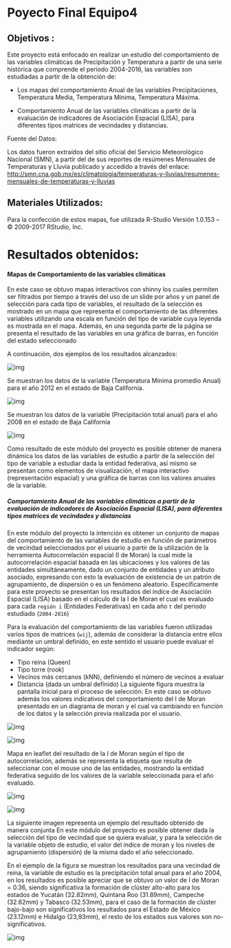 # Poyecto Final    Equipo4     
## Objetivos :
Este proyecto está enfocado en realizar un estudio del comportamiento de las variables climáticas de Precipitación y Temperatura a partir de una serie histórica que comprende el periodo 2004-2016, las variables son estudiadas a partir de la obtención de:

-	Los mapas del comportamiento Anual de las variables Precipitaciones, Temperatura Media, Temperatura Mínima, Temperatura Máxima.

-	Comportamiento Anual de las variables climáticas a partir de la evaluación de indicadores de Asociación Espacial (LISA), para diferentes tipos matrices de vecindades y distancias.


Fuente del Datos:

Los datos fueron extraídos del sitio oficial del Servicio Meteorológico Nacional (SMN), a partir del de sus reportes de resúmenes Mensuales de Temperaturas y Lluvia publicado y accedido a través del enlace: http://smn.cna.gob.mx/es/climatologia/temperaturas-y-lluvias/resumenes-mensuales-de-temperaturas-y-lluvias

## Materiales Utilizados:

Para la confección de estos mapas, fue utilizada R-Studio Versión 1.0.153 – © 2009-2017 RStudio, Inc.

# Resultados obtenidos:

#### Mapas de Comportamiento de las variables climáticas

En este caso se obtuvo mapas interactivos con shinny los cuales permiten ser filtrados por tiempo a través del uso de un slide por años y un panel de selección para cada tipo de variables, el resultado de la selección es mostrado en un mapa que representa el comportamiento de las diferentes variables utilizando una escala en función del tipo de variable cuya leyenda es mostrada en el mapa. Además, en una segunda parte de la página se presenta el resultado de las variables en una gráfica de barras, en función del estado seleccionado

A continuación, dos ejemplos de los resultados alcanzados:

![img](/img/img1.png)

Se muestran los datos de la variable (Temperatura Mínima promedio Anual) para el año 2012 en el estado de Baja California.

![img](/img/img2.png)

Se muestran los datos de la variable (Precipitación total anual) para el año 2008 en el estado de Baja California

![img](/img/img3.png)

Como resultado de este módulo del proyecto es posible obtener de manera dinámica los datos de las variables de estudio a partir de la selección del tipo de variable a estudiar dada la entidad federativa, así mismo se presentan como elementos de visualización, el mapa interactivo (representación espacial) y una gráfica de barras con los valores anuales de la variable.

#####	Comportamiento Anual de las variables climáticas a partir de la evaluación de indicadores de Asociación Espacial (LISA), para diferentes tipos matrices de vecindades y distancias

En este módulo del proyecto la intención es obtener un conjunto de mapas del comportamiento de las variables de estudio en función de parámetros de vecindad seleccionados por el usuario a partir de la utilización de la herramienta Autocorrelación espacial (I de Moran) la cual mide la autocorrelación espacial basada en las ubicaciones y los valores de las entidades simultáneamente, dado un conjunto de entidades y un atributo asociado, expresando con esto la evaluación de existencia de un patrón de agrupamiento, de dispersión o es un fenómeno aleatorio.  Específicamente para este proyecto se presentan los resultados del índice de Asociación Espacial (LISA) basado en el cálculo de la I de Moran el cual es evaluado para cada `región i` (Entidades Federativas) en cada año `t` del periodo estudiado (`2004-2016`)



Para la evaluación del comportamiento de las variables fueron utilizadas varios tipos de matrices (`wij`), además de considerar la distancia entre ellos mediante un umbral definido, en este sentido el usuario puede evaluar el indicador según:
-	Tipo reina (Queen) 
-	Tipo torre (rook)
-	Vecinos más cercanos (kNN), definiendo el número de vecinos a evaluar
-	Distancia (dada un umbral definido)
La siguiente figura muestra la pantalla inicial para el proceso de selección:
En este caso se obtuvo además los valores indicativos del comportamiento del I de Moran presentado en un diagrama de moran y el cual va cambiando en función de los datos y la selección previa realizada por el usuario.

![img](/img/img4.png)


![img](/img/img5.png)


Mapa en leaflet del resultado de la I de Moran según el tipo de autocorrelación, además se representa la etiqueta que resulta de seleccionar con el mouse uno de las entidades, mostrando la entidad federativa seguido de los valores de la variable seleccionada para el año evaluado.

![img](/img/img6.png)


![img](/img/img7.png)

La siguiente imagen representa un ejemplo del resultado obtenido de manera conjunta
En este módulo del proyecto es posible obtener dada la selección del tipo de vecindad que se quiera evaluar, y para la selección de la variable objeto de estudio, el valor del índice de moran y los niveles de agrupamiento (dispersión) de la misma dado el año seleccionado.

En el ejemplo de la figura se muestran los resultados para una vecindad de reina, la variable de estudio es la precipitación total anual para el año 2004, en los resultados es posible apreciar que se obtuvo un valor de I de Moran = 0.36, siendo significativa la formación de clúster alto-alto para los estados de Yucatán (32.82mm), Quintana Roo (31.89mm), Campeche (32.62mm) y Tabasco (32.53mm), para el caso de la formación de clúster bajo-bajo son significativos los resultados para el Estado de México (23.12mm) e Hidalgo (23,93mm), el resto de los estados sus valores son no-significativos. 

![img](/img/img8.png)

